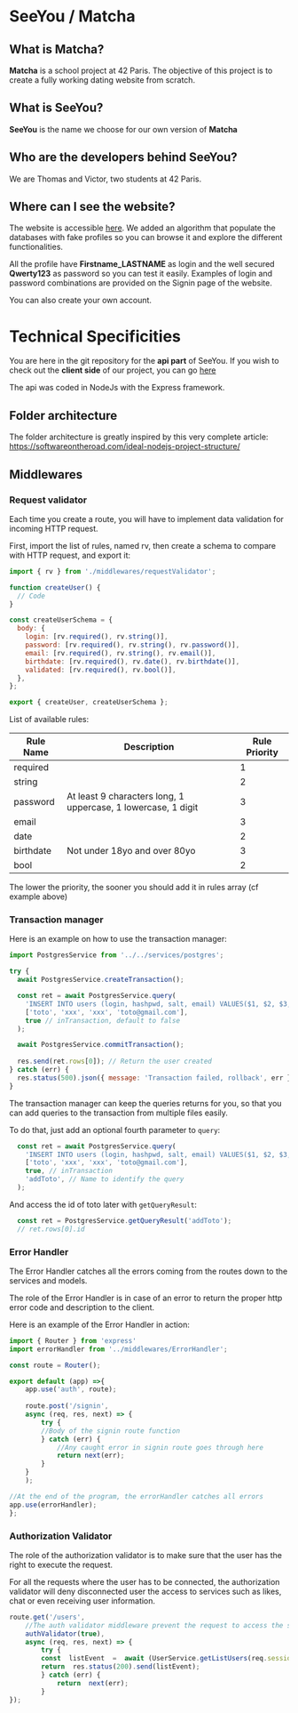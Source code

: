 # SeeYou / Matcha

## What is Matcha?

**Matcha** is a school project at 42 Paris. The objective of this project is to create a fully working dating website from scratch.

## What is SeeYou?

**SeeYou** is the name we choose for our own version of **Matcha**

## Who are the developers behind SeeYou?

We are Thomas and Victor, two students at 42 Paris.

## Where can I see the website?

The website is accessible [here](http://seeyou.victorburidard.com). We added an algorithm that populate the databases with fake profiles so you can browse it and explore the different functionalities. 

All the profile have **Firstname_LASTNAME** as login and the well secured **Qwerty123** as password so you can test it easily. Examples of login and password combinations are provided on the Signin page of the website.

You can also create your own account.
# Technical Specificities

You are here in the git repository for the **api part** of SeeYou. If you wish to check out the **client side** of our project, you can go [here](https://github.com/vburidar/matcha_client)

The api was coded in NodeJs with the Express framework.

## Folder architecture

The folder architecture is greatly inspired by this very complete article:
https://softwareontheroad.com/ideal-nodejs-project-structure/


## Middlewares

### Request validator

Each time you create a route, you will have to implement data validation for incoming HTTP request.

First, import the list of rules, named rv, then create a schema to compare with HTTP request, and export it:
```js
import { rv } from './middlewares/requestValidator';

function createUser() {
  // Code
}

const createUserSchema = {
  body: {
    login: [rv.required(), rv.string()],
    password: [rv.required(), rv.string(), rv.password()],
    email: [rv.required(), rv.string(), rv.email()],
    birthdate: [rv.required(), rv.date(), rv.birthdate()],
    validated: [rv.required(), rv.bool()],
  },
};

export { createUser, createUserSchema };
```

List of available rules:

Rule Name | Description | Rule Priority
--------- | ----------- | -------------
required | | 1
string | | 2
password | At least 9 characters long, 1 uppercase, 1 lowercase, 1 digit | 3
email | | 3
date | | 2
birthdate | Not under 18yo and over 80yo | 3
bool | | 2

The lower the priority, the sooner you should add it in rules array (cf example above)

### Transaction manager

Here is an example on how to use the transaction manager:
```js
import PostgresService from '../../services/postgres';

try {
  await PostgresService.createTransaction();

  const ret = await PostgresService.query(
    'INSERT INTO users (login, hashpwd, salt, email) VALUES($1, $2, $3, $4) RETURNING *',
    ['toto', 'xxx', 'xxx', 'toto@gmail.com'],
    true // inTransaction, default to false
  );

  await PostgresService.commitTransaction();
  
  res.send(ret.rows[0]); // Return the user created
} catch (err) {
  res.status(500).json({ message: 'Transaction failed, rollback', err });
}
```

The transaction manager can keep the queries returns for you, so that you can add queries to the transaction from multiple files easily.

To do that, just add an optional fourth parameter to `query`:
```js
  const ret = await PostgresService.query(
    'INSERT INTO users (login, hashpwd, salt, email) VALUES($1, $2, $3, $4) RETURNING *',
    ['toto', 'xxx', 'xxx', 'toto@gmail.com'],
    true, // inTransaction
    'addToto', // Name to identify the query
  );
```

And access the id of toto later with `getQueryResult`:
```js
  const ret = PostgresService.getQueryResult('addToto');
  // ret.rows[0].id
```

### Error Handler

The Error Handler catches all the errors coming from the routes down to the services and models.

The role of the Error Handler is in case of an error to return the proper http error code and description to the client.

Here is an example of the Error Handler in action:

```js
import { Router } from 'express'
import errorHandler from '../middlewares/ErrorHandler';

const route = Router();

export default (app) =>{
	app.use('auth', route);
	
	route.post('/signin',
	async (req, res, next) => {
		try {
		//Body of the signin route function
		} catch (err) {
			//Any caught error in signin route goes through here
			return next(err);
		}
	}
	);

//At the end of the program, the errorHandler catches all errors
app.use(errorHandler);
};
```
### Authorization Validator

The role of the authorization validator is to make sure that the user has the right to execute the request.

For all the requests where the user has to be connected, the authorization validator will deny disconnected user the access to services such as likes, chat or even receiving user information.

```js
route.get('/users',
	//The auth validator middleware prevent the request to access the service if the user is not connected
	authValidator(true),
	async (req, res, next) => {
		try {
		const  listEvent  =  await (UserService.getListUsers(req.session.user_id));
		return  res.status(200).send(listEvent);
		} catch (err) {
			return  next(err);
		}
});
```
